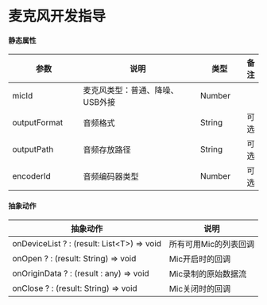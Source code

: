 # 麦克风开发指导

#### 静态属性

<table><thead><tr><th width="151">参数</th><th width="404">说明</th><th width="94">类型</th><th>备注</th></tr></thead><tbody><tr><td>micId</td><td>麦克风类型：普通、降噪、USB外接</td><td>Number</td><td></td></tr><tr><td>outputFormat</td><td>音频格式</td><td>String</td><td>可选</td></tr><tr><td>outputPath</td><td>音频存放路径</td><td>String</td><td>可选</td></tr><tr><td>encoderId</td><td>音频编码器类型</td><td>Number</td><td>可选</td></tr></tbody></table>

#### 抽象动作

| 抽象动作                                        | 说明           |
| ------------------------------------------- | ------------ |
| onDeviceList ? : (result: List\<T>) => void | 所有可用Mic的列表回调 |
| onOpen ? : (result: String) => void         | Mic开启时的回调    |
| onOriginData ? : (result : any) => void     | Mic录制的原始数据流  |
| onClose ? : (result: String) => void        | Mic关闭时的回调    |
